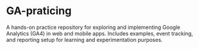 # GA-praticing
A hands-on practice repository for exploring and implementing Google Analytics (GA4) in web and mobile apps. Includes examples, event tracking, and reporting setup for learning and experimentation purposes.
